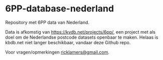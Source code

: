 # 6PP-database-nederland
Repository met 6PP data van Nederland.

Data is afkomstig van https://kvdb.net/projects/6pp/, een project met als doel om de Nederlandse postcode datasets openbaar te maken. Helaas is kbdb.net niet langer beschikbaar, vandaar deze Github repo.

Voor vragen/opmerkingen ricklamers@gmail.com.
